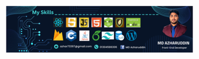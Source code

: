 <a href="https://www.facebook.com/profile.php?id=100032181202748">
  <img src="Images/banner.png" alt="Banner Image" />
</a>


